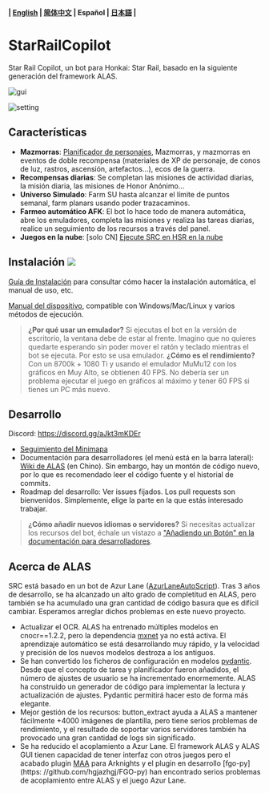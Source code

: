 **| [English](README_en.md) | [简体中文](README.md) | Español | [日本語](README_ja.md) |**

# StarRailCopilot
Star Rail Copilot, un bot para Honkai: Star Rail, basado en la siguiente generación del framework ALAS.

![gui](https://raw.githubusercontent.com/wiki/LmeSzinc/StarRailCopilot/README.assets/gui_es.png)

![setting](https://raw.githubusercontent.com/wiki/LmeSzinc/StarRailCopilot/README.assets/setting_es.png)

## Características

- **Mazmorras**: [Planificador de personajes](https://github.com/LmeSzinc/StarRailCopilot/wiki/Planner_en), Mazmorras, y mazmorras en eventos de doble recompensa (materiales de XP de personaje, de conos de luz, rastros, ascensión, artefactos...), ecos de la guerra.
- **Recompensas diarias**: Se completan las misiones de actividad diarias, la misión diaria, las misiones de Honor Anónimo...
- **Universo Simulado**: Farm SU hasta alcanzar el límite de puntos semanal, farm planars usando poder trazacaminos.
- **Farmeo automático AFK**: El bot lo hace todo de manera automática, abre los emuladores, completa las misiones y realiza las tareas diarias, realice un seguimiento de los recursos a través del panel.
- **Juegos en la nube**: [solo CN] [Ejecute SRC en HSR en la nube](https://github.com/LmeSzinc/StarRailCopilot/wiki/Cloud_cn)

## Instalación [![](https://img.shields.io/github/downloads/LmeSzinc/StarRailCopilot/total?color=4e4c97)](https://github.com/LmeSzinc/StarRailCopilot/releases)

[Guía de Instalación](https://github.com/LmeSzinc/StarRailCopilot/wiki/Installation_en) para consultar cómo hacer la instalación automática, el manual de uso, etc.

[Manual del dispositivo](https://github.com/LmeSzinc/AzurLaneAutoScript/wiki/Emulator_cn), compatible con Windows/Mac/Linux y varios métodos de ejecución.

> **¿Por qué usar un emulador?** Si ejecutas el bot en la versión de escritorio, la ventana debe de estar al frente. Imagino que no quieres quedarte esperando sin poder mover el ratón y teclado mientras el bot se ejecuta. Por esto se usa emulador.
> **¿Cómo es el rendimiento?** Con un 8700k + 1080 Ti y usando el emulador MuMu12 con los gráficos en Muy Alto, se obtienen 40 FPS. No debería ser un problema ejecutar el juego en gráficos al máximo y tener 60 FPS si tienes un PC más nuevo.


## Desarrollo

Discord: https://discord.gg/aJkt3mKDEr

- [Seguimiento del Minimapa](https://github.com/LmeSzinc/StarRailCopilot/wiki/MinimapTracking)
- Documentación para desarrolladores (el menú está en la barra lateral): [Wiki de ALAS](https://github.com/LmeSzinc/AzurLaneAutoScript/wiki/1.-Start) (en Chino). Sin embargo, hay un montón de código nuevo, por lo que es recomendado leer el código fuente y el historial de commits.
- Roadmap del desarrollo: Ver issues fijados. Los pull requests son bienvenidos. Simplemente, elige la parte en la que estás interesado trabajar.

> **¿Cómo añadir nuevos idiomas o servidores?** Si necesitas actualizar los recursos del bot, échale un vistazo a ["Añadiendo un Botón" en la documentación para desarrolladores](https://github.com/LmeSzinc/AzurLaneAutoScript/wiki/4.1.-Detection-objects#%E6%B7%BB%E5%8A%A0%E4%B8%80%E4%B8%AA-button).

## Acerca de ALAS

SRC está basado en un bot de Azur Lane ([AzurLaneAutoScript](https://github.com/LmeSzinc/AzurLaneAutoScript)). Tras 3 años de desarrollo, se ha alcanzado un alto grado de completitud en ALAS, pero también se ha acumulado una gran cantidad de código basura que es difícil cambiar. Esperamos arreglar dichos problemas en este nuevo proyecto.

- Actualizar el OCR. ALAS ha entrenado múltiples modelos en cnocr==1.2.2, pero la dependencia [mxnet](https://github.com/apache/mxnet) ya no está activa. El aprendizaje automático se está desarrollando muy rápido, y la velocidad y precisión de los nuevos modelos destroza a los antiguos.
- Se han convertido los ficheros de configuración en modelos [pydantic](https://github.com/pydantic/pydantic). Desde que el concepto de tarea y planificador fueron añadidos, el número de ajustes de usuario se ha incrementado enormemente. ALAS ha construido un generador de código para implementar la lectura y actualización de ajustes. Pydantic permitirá hacer esto de forma más elegante.
- Mejor gestión de los recursos: button_extract ayuda a ALAS a mantener fácilmente +4000 imágenes de plantilla, pero tiene serios problemas de rendimiento, y el resultado de soportar varios servidores también ha provocado una gran cantidad de logs sin significado.
- Se ha reducido el acoplamiento a Azur Lane. El framework ALAS y ALAS GUI tienen capacidad de tener interfaz con otros juegos pero el acabado plugin [MAA](https://github.com/MaaAssistantArknights/MaaAssistantArknights) para Arknights y el plugin en desarrollo [fgo-py](https: //github.com/hgjazhgj/FGO-py) han encontrado serios problemas de acoplamiento entre ALAS y el juego Azur Lane.
